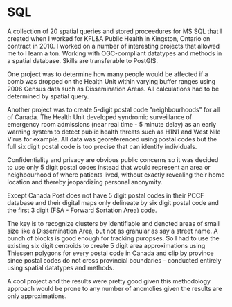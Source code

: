 SQL
===

A collection of 20 spatial queries and stored proceedures for MS SQL that I created when I worked for KFL&A Public Health in Kingston, Ontario on contract in 2010. I worked on a number of interesting projects that allowed me to I learn a ton. Working with OGC-compliant datatypes and methods in a spatial database. Skills are transferable to PostGIS.

One project was to determine how many people would be affected if a bomb was dropped on the Health Unit within varying buffer ranges using 2006 Census data such as Dissemination Areas. All calculations had to be determined by spatial query.

Another project was to create 5-digit postal code "neighbourhoods" for all of Canada. The Health Unit developed syndromic surveillance of emergency room admissions (near real time - 5 minute delay) as an early warning system to detect public health threats such as H1N1 and West Nile Virus for example. All data was georeferenced using postal codes but the full six digit postal code is too precise that can identify individuals.

Confidentiality and privacy are obvious public concerns so it was decided to use only 5 digit postal codes instead that would represent an area or neighbourhood of where patients lived, without exactly revealing their home location and thereby jeopardizing personal anonymity.

Except Canada Post does not have 5 digit postal codes in their PCCF database and their digital maps only delineate by six digit postal code and the first 3 digit (FSA - Forward Sortation Area) code.

The key is to recognize clusters by identifiable and denoted areas of small size like a Dissemination Area, but not as granular as say a street name. A bunch of blocks is good enough for tracking puropses. So I had to use the existing six digit centroids to create 5 digit area approximations using Thiessen polygons for every postal code in Canada and clip by province since postal codes do not cross provincial boundaries - conducted entirely using spatial datatypes and methods.

A cool project and the results were pretty good given this methodology approach would be prone to any number of anomolies given the results are only approximations.
